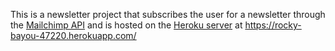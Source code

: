 This is a newsletter project that subscribes the user for a newsletter through the [Mailchimp API](https://us13.admin.mailchimp.com/lists/dashboard/overview?id=1129951) and is hosted on the [Heroku server](https://dashboard.heroku.com/) at https://rocky-bayou-47220.herokuapp.com/
